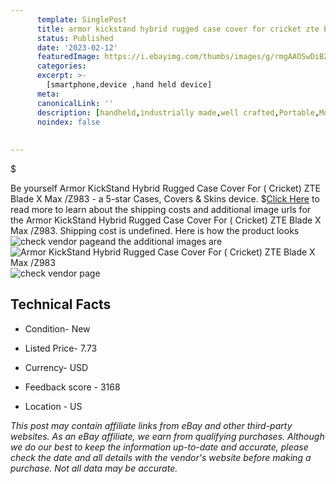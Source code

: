```yaml
---
      template: SinglePost
      title: armor kickstand hybrid rugged case cover for cricket zte blade x max z983
      status: Published
      date: '2023-02-12'
      featuredImage: https://i.ebayimg.com/thumbs/images/g/rmgAAOSwDiBZGggV/s-l225.jpg
      categories: 
      excerpt: >-
        [smartphone,device ,hand held device]
      meta:
      canonicalLink: ''
      description: [handheld,industrially made,well crafted,Portable,Mobile,Compact,Convenient,Lightweight,Maneuverable,Man-portable,Miniature,Carriable,Hand-held,Light,Holdable,Transportable,Mobile device,Pocket-sized,On-the-go,Wireless,Cordless,Compact size,Convenient size, smartphone,device ,hand held device]
      noindex: false
      
        
---
```

$

Be yourself Armor KickStand Hybrid Rugged Case Cover For ( Cricket) ZTE Blade X Max /Z983 - a 5-star Cases, Covers & Skins device.
$[Click Here](https://www.ebay.com/itm/262987262526?hash=item3d3b432a3e%3Ag%3ArmgAAOSwDiBZGggV&mkevt=1&mkcid=1&mkrid=711-53200-19255-0&campid=%253CePNCampaignId%253E&customid=%253CreferenceId%253E&toolid=10049) to read more to learn about the shipping costs and additional image urls for the Armor KickStand Hybrid Rugged Case Cover For ( Cricket) ZTE Blade X Max /Z983. Shipping cost is undefined. Here is how the product looks ![check vendor page](https://i.ebayimg.com/thumbs/images/g/rmgAAOSwDiBZGggV/s-l225.jpg)and the additional images are![Armor KickStand Hybrid Rugged Case Cover For ( Cricket) ZTE Blade X Max /Z983](https://i.ebayimg.com/images/g/rmgAAOSwDiBZGggV/s-l1200.jpg)![check vendor page](https://origin-galleryplus.ebayimg.com/ws/web/262987262526_2_0_1/225x225.jpg)



 ## Technical Facts 



     
      

 - Condition- New 


      

 - Listed Price- 7.73 


      

 - Currency- USD 


      

 - Feedback score - 3168 


      

 - Location - US 


      
      

 *_This post may contain affiliate links from eBay and other third-party websites. As an eBay affiliate, we earn from qualifying purchases. Although we do our best to keep the information up-to-date and accurate, please check the date and all details with the vendor's website before making a purchase. Not all data may be accurate._*






